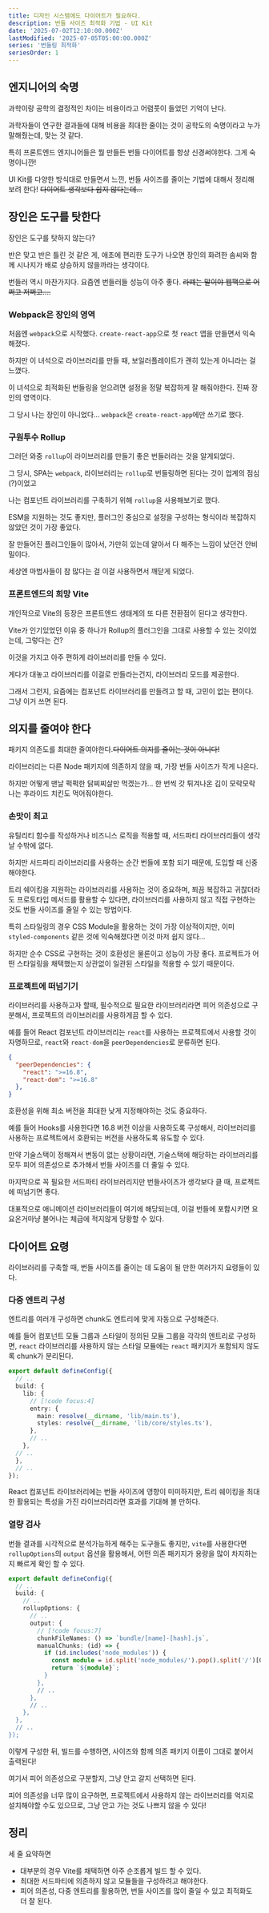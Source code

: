 ```yaml
---
title: 디자인 시스템에도 다이어트가 필요하다.
description: 번들 사이즈 최적화 기법 - UI Kit
date: '2025-07-02T12:10:00.000Z'
lastModified: '2025-07-05T05:00:00.000Z'
series: '번들링 최적화'
seriesOrder: 1
---
```


## 엔지니어의 숙명

과학이랑 공학의 결정적인 차이는 비용이라고 어렴풋이 들었던 기억이 난다.

과학자들이 연구한 결과들에 대해 비용을 최대한 줄이는 것이 공학도의 숙명이라고 누가 말해줬는데, 맞는 것 같다.

특히 프론트엔드 엔지니어들은 뭘 만들든 번들 다이어트를 항상 신경써야한다. 그게 숙명이니깐!

UI Kit를 다양한 방식대로 만들면서 느낀, 번들 사이즈를 줄이는 기법에 대해서 정리해보려 한다! ~~다이어트 생각보다 쉽지 않다는데...~~

## 장인은 도구를 탓한다

장인은 도구를 탓하지 않는다?

반은 맞고 반은 틀린 것 같은 게, 애초에 편리한 도구가 나오면 장인의 화려한 솜씨와 함께 시나지가 배로 상승하지 않을까라는 생각이다.

번들러 역시 마찬가지다. 요즘엔 번들러들 성능이 아주 좋다. ~~라뗴는 말이야 웹팩으로 어쩌고 저쩌고....~~

### Webpack은 장인의 영역

처음엔 `webpack`으로 시작했다. `create-react-app`으로 첫 `react` 앱을 만들면서 익숙해졌다.

하지만 이 녀석으로 라이브러리를 만들 때, 보일러플레이트가 괜히 있는게 아니라는 걸 느꼈다.

이 녀석으로 최적화된 번들링을 얻으려면 설정을 정말 복잡하게 잘 해줘야한다. 진짜 장인의 영역이다.

그 당시 나는 장인이 아니었다... `webpack`은 `create-react-app`에만 쓰기로 했다.

### 구원투수 Rollup

그러던 와중 `rollup`이 라이브러리를 만들기 좋은 번들러라는 것을 알게되었다.

그 당시, SPA는 `webpack`, 라이브러리는 `rollup`로 번들링하면 된다는 것이 업계의 점심(?)이었고

나는 컴포넌트 라이브러리를 구축하기 위해 `rollup`을 사용해보기로 했다.

ESM을 지원하는 것도 좋지만, 플러그인 중심으로 설정을 구성하는 형식이라 복잡하지 않았던 것이 가장 좋았다.

잘 만들어진 플러그인들이 많아서, 가만히 있는데 알아서 다 해주는 느낌이 났던건 안비밀이다.

세상엔 마법사들이 참 많다는 걸 이걸 사용하면서 깨닫게 되었다.

### 프론트엔드의 희망 Vite

개인적으로 Vite의 등장은 프론트엔드 생태계의 또 다른 전환점이 된다고 생각한다.

Vite가 인기있었던 이유 중 하나가 Rollup의 플러그인을 그대로 사용할 수 있는 것이었는데, 그렇다는 건?

이것을 가지고 아주 편하게 라이브러리를 만들 수 있다.

게다가 대놓고 라이브러리를 이걸로 만들라는건지, 라이브러리 모드를 제공한다.

그래서 그런지, 요즘에는 컴포넌트 라이브러리를 만들려고 할 때, 고민이 없는 편이다. 그냥 이거 쓰면 된다.

## 의지를 줄여야 한다

패키지 의존도를 최대한 줄여야한다.~~다이어트 의지를 줄이는 것이 아니다!~~

라이브러리는 다른 Node 패키지에 의존하지 않을 때, 가장 번들 사이즈가 작게 나온다.

하지만 어떻게 맨날 퍽퍽한 닭찌찌살만 먹겠는가... 한 번씩 갓 튀겨나온 김이 모락모락 나는 후라이드 치킨도 먹어줘야한다.

### 손맛이 최고

유틸리티 함수를 작성하거나 비즈니스 로직을 적용할 때, 서드파티 라이브러리들이 생각날 수밖에 없다.

하지만 서드파티 라이브러리를 사용하는 순간 번들에 포함 되기 때문에, 도입할 때 신중해야한다.

트리 쉐이킹을 지원하는 라이브러리를 사용하는 것이 중요하며,
쬐끔 복잡하고 귀찮더라도 프로토타입 메서드를 활용할 수 있다면,
라이브러리를 사용하지 않고 직접 구현하는 것도 번들 사이즈를 줄일 수 있는 방법이다.

특히 스타일링의 경우 CSS Module을 활용하는 것이 가장 이상적이지만,
이미 `styled-components` 같은 것에 익숙해졌다면 이것 마저 쉽지 않다...

하지만 순수 CSS로 구현하는 것이 호환성은 물론이고 성능이 가장 좋다.
프로젝트가 어떤 스타일링을 채택했는지 상관없이 일관된 스타일을 적용할 수 있기 때문이다.

### 프로젝트에 떠넘기기

라이브러리를 사용하고자 할때, 필수적으로 필요한 라이브러리라면 피어 의존성으로 구분해서, 프로젝트의 라이브러리를 사용하게끔 할 수 있다.

예를 들어 React 컴포넌트 라이브러리는 `react`를 사용하는 프로젝트에서 사용할 것이 자명하므로, `react`와 `react-dom`을 `peerDependencies`로 분류하면 된다.

```json:title=package.json
{
  "peerDependencies": {
    "react": ">=16.8",
    "react-dom": ">=16.8"
  },
}
```

호환성을 위해 최소 버전을 최대한 낮게 지정해야하는 것도 중요하다.

예를 들어 Hooks를 사용한다면 16.8 버전 이상을 사용하도록 구성해서, 라이브러리를 사용하는 프로젝트에서 호환되는 버전을 사용하도록 유도할 수 있다.

만약 기술스택이 정해져서 변동이 없는 상황이라면, 기술스택에 해당하는 라이브러리를 모두 피어 의존성으로 추가해서 번들 사이즈를 더 줄일 수 있다.

마지막으로 꼭 필요한 서드파티 라이브러리지만 번들사이즈가 생각보다 클 때, 프로젝트에 떠넘기면 좋다.

대표적으로 애니메이션 라이브러리들이 여기에 해당되는데, 이걸 번들에 포함시키면 요요온거마냥 불어나는 체급에 적지않게 당황할 수 있다.

## 다이어트 요령

라이브러리를 구축할 때, 번들 사이즈를 줄이는 데 도움이 될 만한 여러가지 요령들이 있다.

### 다중 엔트리 구성

엔트리를 여러개 구성하면 chunk도 엔트리에 맞게 자동으로 구성해준다.

예를 들어 컴포넌트 모듈 그룹과 스타일이 정의된 모듈 그룹을 각각의 엔트리로 구성하면,
`react` 라이브러리를 사용하지 않는 스타일 모듈에는 `react` 패키지가 포함되지 않도록 chunk가 분리된다.

```ts:title=vite.config.ts
export default defineConfig({
  // ..
  build: {
    lib: {
      // [!code focus:4]
      entry: {
        main: resolve(__dirname, 'lib/main.ts'),
        styles: resolve(__dirname, 'lib/core/styles.ts'),
      },
      // ..
    },
  // ..
  },
  // ..
});
```

React 컴포넌트 라이브러리에는 번들 사이즈에 영향이 미미하지만,
트리 쉐이킹을 최대한 활용되는 특성을 가진 라이브러리라면 효과를 기대해 볼 만하다.

### 열량 검사

번들 결과를 시각적으로 분석가능하게 해주는 도구들도 좋지만,
`vite`를 사용한다면 `rollupOptions`의 `output` 옵션을 활용해서,
어떤 의존 패키지가 용량을 많이 차지하는지 빠르게 확인 할 수 있다.

```ts:title=vite.config.ts
export default defineConfig({
  // ..
  build: {
    // ..
    rollupOptions: {
      // ..
      output: {
        // [!code focus:7]
        chunkFileNames: () => `bundle/[name]-[hash].js`,
        manualChunks: (id) => {
          if (id.includes('node_modules')) {
            const module = id.split('node_modules/').pop().split('/')[0];
            return `${module}`;
          }
        },
        // ..
      },
      // ..
    },
  },
  // ..
});
```
이렇게 구성한 뒤, 빌드를 수행하면, 사이즈와 함께 의존 패키지 이름이 그대로 붙어서 출력된다! 

여기서 피어 의존성으로 구분할지, 그냥 안고 갈지 선택하면 된다.

피어 의존성을 너무 많이 요구하면, 프로젝트에서 사용하지 않는 라이브러리를 억지로 설치해야할 수도 있으므로, 그냥 안고 가는 것도 나쁘지 않을 수 있다!

## 정리

세 줄 요약하면

- 대부분의 경우 Vite를 채택하면 아주 순조롭게 빌드 할 수 있다.
- 최대한 서드파티에 의존하지 않고 모듈들을 구성하려고 해야한다.
- 피어 의존성, 다중 엔트리를 활용하면, 번들 사이즈를 많이 줄일 수 있고 최적화도 더 잘 된다.
